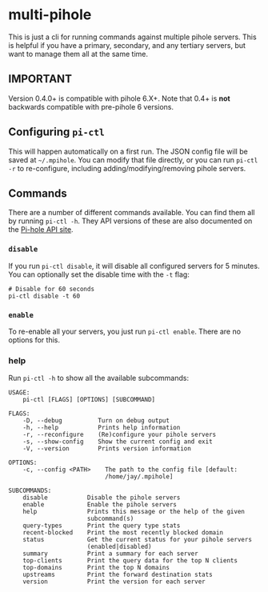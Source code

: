 # multi-pihole
This is just a cli for running commands against multiple pihole servers.  This
is helpful if you have a primary, secondary, and any tertiary servers, but want
to manage them all at the same time.

## IMPORTANT
Version 0.4.0+ is compatible with pihole 6.X+.  Note that 0.4+ is **not**
backwards compatible with pre-pihole 6 versions.

## Configuring `pi-ctl`
This will happen automatically on a first run.  The JSON config file will be
saved at `~/.mpihole`.  You can modify that file directly, or you can run 
`pi-ctl -r` to re-configure, including adding/modifying/removing pihole servers.

## Commands
There are a number of different commands available.  You can find them all
by running `pi-ctl -h`.  They API versions of these are also documented on
the [Pi-hole API site](https://discourse.pi-hole.net/t/pi-hole-api/1863).

### `disable`
If you run `pi-ctl disable`, it will disable all configured servers for 5
minutes.  You can optionally set the disable time with the `-t` flag:
```
# Disable for 60 seconds
pi-ctl disable -t 60
```

### `enable`
To re-enable all your servers, you just run `pi-ctl enable`.  There are no
options for this.

### help
Run `pi-ctl -h` to show all the available subcommands:
```
USAGE:
    pi-ctl [FLAGS] [OPTIONS] [SUBCOMMAND]

FLAGS:
    -D, --debug          Turn on debug output
    -h, --help           Prints help information
    -r, --reconfigure    (Re)configure your pihole servers
    -s, --show-config    Show the current config and exit
    -V, --version        Prints version information

OPTIONS:
    -c, --config <PATH>    The path to the config file [default:
                           /home/jay/.mpihole]

SUBCOMMANDS:
    disable           Disable the pihole servers
    enable            Enable the pihole servers
    help              Prints this message or the help of the given
                      subcommand(s)
    query-types       Print the query type stats
    recent-blocked    Print the most recently blocked domain
    status            Get the current status for your pihole servers
                      (enabled|disabled)
    summary           Print a summary for each server
    top-clients       Print the query data for the top N clients
    top-domains       Print the top N domains
    upstreams         Print the forward destination stats
    version           Print the version for each server
```